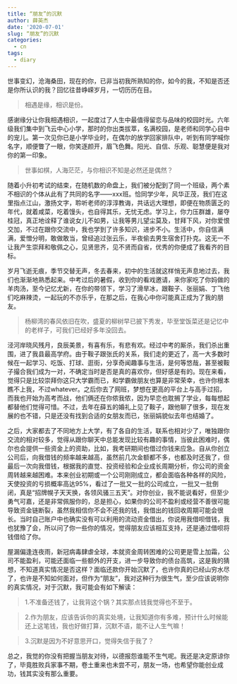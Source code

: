 ```yaml
---
title: “朋友”的沉默
author: 薛英杰
date: '2020-07-01'
slug: “朋友”的沉默
categories:
  - cn
tags:
  - diary
---
```

世事变幻，沧海桑田，现在的你，已非当初我所熟知的你，如今的我，不知是否还是你所认识的我？回忆往昔峥嵘岁月，一切历历在目。

>相遇是缘，相识是份。

感谢缘分让你我相遇相识，一起度过了人生中最值得留恋与品味的校园时光。六年级我们集中到飞云中心小学，那时的你出类拔萃，名满校园，是老师和同学心目中的宠儿。第一次见你已是小学毕业时，在偶尔的放学回家排队中，听到有同学喊你名字，顺便瞥了一眼，你笑逐颜开，眉飞色舞。阳光、自信、乐观、聪慧便是我对你的第一印象。

> 世事如棋，人海茫茫，与你相识不知是必然还是偶然？

随着小升初考试的结束，在随机数的命盘上，我们被分配到了同一个班级，两个素不相识的个体从此有了共同的名字——xxx班。恰同学少年，风华正茂，我们在这里指点江山，激扬文字，聆听老师的淳淳教诲，共话远大理想，即便在物质匮乏的年代，就着咸菜，吃着馒头，也自得其乐，无忧无虑。学习上，你力压群雄，屡夺桂冠，真正地诠释了谁说女儿不如男，让我等男儿望尘莫及，甘拜下风，对你爱恨交加，不过在跟你交流中，我也学到了许多知识，进步不小。生活中，你自信满满，爱憎分明，敢做敢当，曾经追过张云乐，半夜偷去男生宿舍打扑克。这无一不让我产生崇拜和敬佩之心，见贤思齐，见不贤而自省，优秀的你便成了我看齐的目标。

岁月飞逝无痕，季节交替无声，冬去春来，初中的生活就这样悄无声息地过去，我们也渐渐地熟悉起来。中考过后的暑假，收到你的看戏邀请，来你家吃了你妈做的羊肉汤，至今记忆尤新，在你的带领下，学习了滑旱冰，跟鞍子、张丽娟、丁飞他们吃麻辣烫，一起玩的不亦乐乎，在那之后，在我心中你可能真正成为了我的朋友。

> 杨柳湾的春风依旧在吹，盛夏的柳树早已披下秀发，毕至堂饭菜还是记忆中的老样子，可我们已经好多年没回去。

泾河岸晓风残月，良辰美景，有喜有乐，有悲有欢。经过中考的厮杀，我们杀出重围，进了我县最高学府。由于鞍子跟张氏的关系，我们走的更近了，高一大多数时候在一起学习、吃饭、打球、逛街，分享奇闻趣事与生活，是何等悠哉，甚至被鞍子撮合我们成为一对，不确定当时是否是真的喜欢你，但好感是有的。现在来看，觉得只是比较崇拜你这只大学霸而已，和学霸做朋友也算是非常荣幸，也许你根本瞧不上我，不过whatever。之后你去了网班，梦想在更高的平台上与高手过招，而我也开始为高考而战，他们俩还在你侬我侬，因为早恋也耽搁了学业，每每想起都替他们觉得可惜。不过，去年在薛五的婚礼上见了鞍子，跟他聊了很多，现在发展的也不错，只是还没有找到合适的女朋友而已，张丽娟貌似去年也结婚了。


之后，大家都去了不同地方上大学，有了各自的生活，联系也相对少了，唯独跟你交流的相对较多，觉得从跟你聊天中总能发现比较有趣的事情，当彼此困难时，偶尔也会提供一些资金上的资助，比如，我考研期间也借过你钱来应急。自从你创立公司后，向我借钱的频率越来越高，虽然前几次金额都不多，也都及时还我了，但最后一次向我借钱，根据我的直觉、投资经验和企业成长周期分析，你公司的资金周转越来越困难。本来创业初期或一个公司刚刚成立，都会面临各种各样的风险，天使投资的亏损概率高达95%，看过了一批又一批的公司成立，一批又一批倒闭，真是“招牌幌子天天换，各领风骚三五天”。对你创业，我不能说看好，但至少勇气可嘉，还是非常佩服你的，总是担心，如果你的公司不盈利或经营不善很可能导致资金链断裂，虽然我相信你不会不还我的钱，我借出的钱回收周期可能会很长。当时自己账户中也确实没有可以利用的流动资金借出，你说用我借呗借钱，我也犹豫了会，所以问了你一些你的情况，觉得朋友应该相互支持，还是通过借呗将钱借给了你。


屋漏偏逢连夜雨，新冠病毒肆虐全球，本就资金周转困难的公司更是雪上加霜，公司不能盈利，可能还面临一些额外的开支，进一步导致你的债台高筑，这是我的猜想，不知道真实情况是否这样？面临还款你开始沉默了，也许你真的已经山穷水尽了，也许是不知如何面对，但作为“朋友”，我对这种行为很生气，至少应该说明你的真实情况，对于沉默，我可能会有如下解读：

> 1.不准备还钱了，让我背这个锅？其实那点钱我觉得也不至于。

> 2.作为朋友，应该告诉你的真实处境，让我知道你有多难，预计什么时候能还上这笔钱，我也好做打算，沉默不语，能不让人生气嘛！

> 3.沉默是因为不好意思开口，觉得失信于我了？

总之，我觉的你没有把握当朋友对待，以德报怨谁能不生气呢。我还是决定原谅你了，毕竟胜败兵家事不期，卷土重来也未尝不可，朋友一场，也希望你能创业成功，钱其实没有那么重要。

